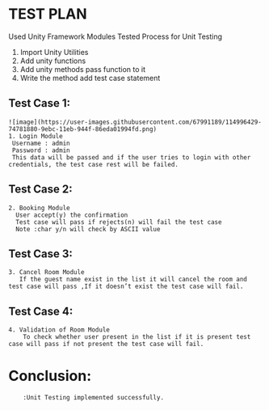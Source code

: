 # TEST PLAN

Used Unity Framework
Modules Tested
Process for Unit Testing
1. Import Unity Utilities
2. Add unity functions
3. Add unity methods pass function to it
4. Write the method add test case statement


## Test Case 1:
    ![image](https://user-images.githubusercontent.com/67991189/114996429-74781880-9ebc-11eb-944f-86eda01994fd.png)
    1. Login Module
     Username : admin
     Password : admin
     This data will be passed and if the user tries to login with other credentials, the test case rest will be failed.

## Test Case 2:
    2. Booking Module
      User accept(y) the confirmation
      Test case will pass if rejects(n) will fail the test case
      Note :char y/n will check by ASCII value


## Test Case 3:
    3. Cancel Room Module
       If the guest name exist in the list it will cancel the room and test case will pass ,If it doesn’t exist the test case will fail.

## Test Case 4:
    4. Validation of Room Module
        To check whether user present in the list if it is present test case will pass if not present the test case will fail.
        
        
# Conclusion:
        :Unit Testing implemented successfully.


